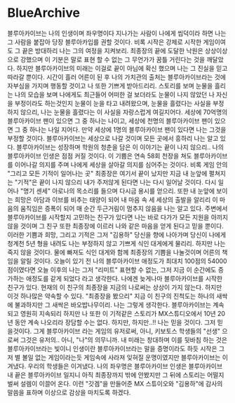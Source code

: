 # BlueArchive

블루아카이브는 나의 인생이며 좌우명이다 지나가는 사람이 나에게 씹덕이라 하면 나는 그 사람을 붙잡아 당장 블루아카입를 권할 것이다. 비록 시작은 강제로 시작한 게임이여도 그 끝은 방대하리 나는 그의 여정을 지켜보리. 최종장의 끝에 도달한 낙원은 상상이상으로 강했으며 이 기분은 말로 표현 할 수 없는 그 무언가가 꿈틀 거린다는 것을 깨달았다. 하지만 블루아카이브의 미래는 이걸로 끝이 아님에 확신 했으며 나는 그 진실을 믿고 따라갈 뿐이다. 시간이 흘러 어른이 된 후 나의 가치관의 출처는 블루아카이브라는 것에 자부심을 가지며 행동할 것이고 나 또한 기쁘게 받아드리리. 스토리를 보며 눈물을 흘리는 나의 모습을 보며 나에게도 최근들어 어떠한 걸 보더라도 눈물이 나지 않았던 나 자신을 부정이라도 하는것인지 눈물이 눈을 타고 내려왔으며, 눈물을 흘렸다는 사실을 부정하지 않으리, 나는 눈물을 흘렸다는 이 사실을 자랑스럽게 여길지어다. 세상에 70억명의 블루아카이브 팬이 있으면 그 중 하나는 나이고, 세상에 천명의 블루아카이브 팬이 있으면 그 중 하나는 나일 지어다. 만약 세상에 1명의 블루아카이브 팬이 있다면 나는 그것을 부정할 것이다. 블루아카이브는 세상으로 나갈 것이며 모든 곳에서 흥하리 나는 알고 있다. 블루아카이브는 성장하며 학원의 청춘을 담은 이 이야기는 끝이 나지 않으리.. 나의 블루아카이브 인생은 점점 커질 것이다. 이 기쁨은 연속 58회 천장을 쳐도 블루아카이브를 이어나갈 의지를 주며 나에게 세상을 살아갈 의지를 심어주는 것이다. 비록 게임 안의  "그리고 모든 기적이 일어나는 곳" 최종장은 여기서 끝이 났지만 지금 내 눈앞에 펼쳐지는 "기적"은 끝이 나지 않으리 내가 주저않게 된다면 나는 다시 일어날 것이다. 다시 일어나 "명기 센세" 아로나의 목소리를 들으며 다시금 용시를 얻으리. 또한 내 눈앞에 보이는 희망은 아담과 이브를 비추는 태양이 되어 내 마음 속 세 세상의 출발을 알리리 이 마음의 움직임은 증폭이 되어 매 순간 두근거림이 멈추지 않음을 나는 알고 있다. 주변에서 블루아카이브를 시작할지 고민하는 친구가 있다면 나는 바로 다가가 모든 지원을 아끼지 않을 것이며 그 친구 또한 최종장에 이르러 나와 같은 마음을 얻게 된다고 믿을 뿐이다. 이러한 기쁨과 희망, 그리고 기적은 그저 "김용하" 당신을 향에 나아가며 당신이 나에게 청계천 5년 형을 내려도 나는 부정하지 않고 기쁘게 식인 대게에게 물리리. 하지만 나는 죽지 않을 것이다. 물에 빠져도 식인 대게와 함께 최종장의 기쁨을 나눌것이며 어른의 책임을 알릴 것이다. 오늘이 있기 전 나의 블루아카이브 애정도가 최대치 100점의 54000점이였다면 오늘 이후의 나는 그저 "리미트" 표현할 수 없는, 그저 지금 이 순간에도 증가하는 애정도를 같게 되었다 라고 생각한다. 나에겐 늦게나마 블루아카이브를 시작한 친구가 있다. 현재의 이 친구의 최종장을 지금의 나로써는 상상이 가지 않는다. 하지만 이것 하나많은 약속할 수 있다. "최종장을 봤으리" 지금 이 친구의 진척도는 하나의 새싹에 불과하지만 그 새싹은 바오밥나무이리. 나는 그렇게 생각한다. 블루아카이브는 계속되고 영원히 지속되리 하지만 나 또한 이 기적같은 스토리가 MX스튜디오에서 10년 20년 동안 계속 나오리라 장담할 수는 없다. 하지만, 하지만..!! 나는 믿을 것이다. 그저 믿을것이다. 그게 블루아카이브 라는 게임의 유저로써, 아니, 키보토스 학생들의 "선생" 으로써 그것은 유저의.. 아니, "나"의 의무니까. 내 미래는 창대하며 이를 뒷바침 하는 것은 블루아카이브라는 빛이니 인생이란 블루아카이브라는 말을 증명이라도 하듯 시작은 그저 별 볼일 없는 게임이라는듯 게임속에 사라져 잊혀질 운명이였지만 블루아카이브는 이겨냈다. 우리의 학생들은 이겨냈다. 나의 좌우명은 블루아카이브 인생은 블루아카이브 내 끝은 블루아카이브 일지니 아직 최종장까지 밖에 안봤지만 그 뒤에 스토리는 어떨지 벌써 설렘이 이끌어 온다. 이런 "갓겜"을 만들어준 MX 스튜이오와 "김용하"에 감사의 말씀을 표하며 이상으로 감상을 마치도록 하겠다.
